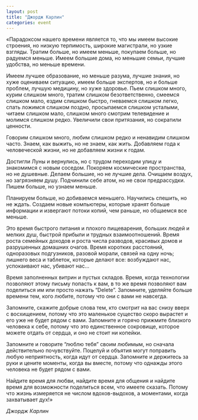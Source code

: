 ```yaml
---
layout: post
title: "Джордж Карлин"
categories: event
---
```

«Парадоксом нашего времени является то, что мы имеем высокие строения, но низкую терпимость, широкие магистрали, но узкие взгляды. Тратим больше, но имеем меньше, покупаем больше, но радуемся меньше. Имеем большие дома, но меньшие семьи, лучшие удобства, но меньше времени.

Имеем лучшее образование, но меньше разума, лучшие знания, но хуже оцениваем ситуацию, имеем больше экспертов, но и больше проблем, лучшую медицину, но хуже здоровье. Пьем слишком много, курим слишком много, тратим слишком безответственно, смеемся слишком мало, ездим слишком быстро, гневаемся слишком легко, спать ложимся слишком поздно, просыпаемся слишком усталыми, читаем слишком мало, слишком много смотрим телевидение и молимся слишком редко. Увеличили свои притязания, но сократили ценности.

Говорим слишком много, любим слишком редко и ненавидим слишком часто. Знаем, как выжить, но не знаем, как жить. Добавляем года к человеческой жизни, но не добавляем жизни к годам.

Достигли Луны и вернулись, но с трудом переходим улицу и знакомимся с новым соседом. Покоряем космические пространства, но не душевные. Делаем большие, но не лучшие дела. Очищаем воздух, но загрязняем душу. Подчинили себе атом, но не свои предрассудки. Пишем больше, но узнаем меньше.

Планируем больше, но добиваемся меньшего. Научились спешить, но не ждать. Создаем новые компьютеры, которые хранят больше информации и извергают потоки копий, чем раньше, но общаемся все меньше.

Это время быстрого питания и плохого пищеварения, больших людей и мелких душ, быстрой прибыли и трудных взаимоотношений. Время роста семейных доходов и роста числа разводов, красивых домов и разрушенных домашних очагов. Время коротких расстояний, одноразовых подгузников, разовой морали, связей на одну ночь; лишнего веса и таблеток, которые делают все: возбуждают нас, успокаивают нас, убивают наc…

Время заполненных витрин и пустых складов. Время, когда технологии позволяют этому письму попасть к вам, в то же время позволяют вам поделиться им или просто нажать “Delete”. Запомните, уделяйте больше времени тем, кого любите, потому что они с вами не навсегда.

Запомните, скажите добрые слова тем, кто смотрит на вас снизу вверх с восхищением, потому что это маленькое существо скоро вырастет и его уже не будет рядом с вами. Запомните и горячо прижмите близкого человека к себе, потому что это единственное сокровище, которое можете отдать от сердца, и оно не стоит ни копейки.

Запомните и говорите “люблю тебя” своим любимым, но сначала действительно почувствуйте. Поцелуй и объятия могут поправить любую неприятность, когда идут от сердца. Запомните и держитесь за руки и цените моменты, когда вы вместе, потому что однажды этого человека не будет рядом с вами.

Найдите время для любви, найдите время для общения и найдите время для возможности поделиться всем, что имеете сказать. Потому что жизнь измеряется не числом вдохов-выдохов, а моментами, когда захватывает дух!»

*Джордж Карлин*